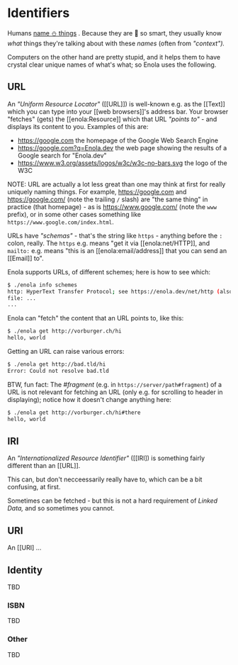 <!--
    SPDX-License-Identifier: Apache-2.0

    Copyright 2024 The Enola <https://enola.dev> Authors

    Licensed under the Apache License, Version 2.0 (the "License");
    you may not use this file except in compliance with the License.
    You may obtain a copy of the License at

        https://www.apache.org/licenses/LICENSE-2.0

    Unless required by applicable law or agreed to in writing, software
    distributed under the License is distributed on an "AS IS" BASIS,
    WITHOUT WARRANTIES OR CONDITIONS OF ANY KIND, either express or implied.
    See the License for the specific language governing permissions and
    limitations under the License.
-->

# Identifiers

<!-- TODO build.bash: cp -r docs/ .be/docs/ && ./enola semmd --in=.be/docs/**.md --out=.be/docs/
     (BTW The semmd sub-command is just a shortcut for exactly the same as: ./enola rosetta --in=.be/docs/**.md?mediaType=text/x-semmantic-markdown --out=.be/docs/?mediaType=text/markdown?kind=CommonMark)

  TODO
     * models/youtube.ttl

     * models/enola.dev/emoji.ttl:

     * models/enola.dev/term.ttl

     * models/enola.dev/wikipedia.ttl
  -->

Humans [name :snowman: things](https://youtube.com/TODO) <!-- youtube:3 Männer im Schnee, "Der Mensch muss heissen", Kazimir) -->.
Because they are :brain: so smart, they usually know _what_ things they're talking about with these _names_ (often from _"context")._

Computers on the other hand are pretty stupid, and it helps them to have crystal clear unique names of what's what; so Enola uses the following.

## URL

An _"Uniform Resource Locator"_ ([[URL]]) is well-known e.g. as the [[Text]] which you can type into your [[web browsers]]'s address bar. Your browser "fetches" (gets) the [[enola:Resource]] which that URL _"points to"_ - and displays its content to you. Examples of this are:

* <https://google.com> the homepage of the Google Web Search Engine
* <https://google.com?q=Enola.dev> the web page showing the results of a Google search for "Enola.dev"
* <https://www.w3.org/assets/logos/w3c/w3c-no-bars.svg> the logo of the W3C

<!-- TODO Callout with Note: or NOTE: or a different syntax? -->

NOTE: URL are actually a lot less great than one may think at first for really uniquely naming things. For example, <https://google.com> and <https://google.com/> (note the trailing `/` slash) are "the same thing" in practice (that homepage) - as is <https://www.google.com/> (note the `www` prefix), or in some other cases something like `https://www.google.com/index.html`.

URLs have _"schemas"_ - that's the string like `https` - anything before the `:` colon, really. The `https` e.g. means "get it via [[enola:net/HTTP]], and `mailto:` e.g. means "this is an [[enola:email/address]] that you can send an [[Email]] to".

<!-- TODO Move Enola CLI usage examples to a separate linked next page, with same headings? -->

Enola supports URLs, of different schemes; here is how to see which:

```bash
$ ./enola info schemes
http: HyperText Transfer Protocol; see https://enola.dev/net/http (also https:)
file: ...
...
```

Enola can "fetch" the content that an URL points to, like this:

```bash
$ ./enola get http://vorburger.ch/hi
hello, world
```

Getting an URL can raise various errors:

```bash
$ ./enola get http://bad.tld/hi
Error: Could not resolve bad.tld
```

BTW, fun fact: The _#fragment_ (e.g. in `https://server/path#fragment`) of a URL is not relevant for fetching an URL (only e.g. for scrolling to header in displaying); notice how it doesn't change anything here:

```bash
$ ./enola get http://vorburger.ch/hi#there
hello, world
```

## IRI

An _"Internationalized Resource Identifier"_ ([[IRI]) is something fairly different than an [[URL]].

This can, but don't necceessarily really have to,
which can be a bit confusing, at first.

Sometimes can be fetched - but this is not a hard requirement of _Linked Data,_ and so sometimes you cannot.

## URI

An [[URI] ...

## Identity

TBD

### ISBN

TBD

### Other

TBD
